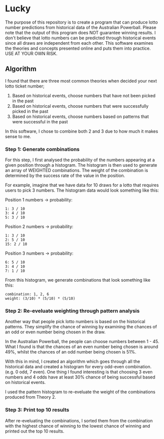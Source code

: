 # Lucky

The purpose of this repository is to create a program that can produce 
lotto number predictions from historical data of the Australian Powerball.
Please note that the output of this program does NOT guarantee winning results.
I don't believe that lotto numbers can be predicted through historical events since
all draws are independent from each other. This software examines the theories and
concepts presented online and puts them into practice. USE AT YOUR OWN RISK.


## Algorithm

I found that there are three most common theories when decided your next lotto ticket number;

1. Based on historical events, choose numbers that have not been picked in the past
2. Based on historical events, choose numbers that were successfully picked in the past
3. Based on historical events, choose numbers based on patterns that were successful in the past

In this software, I chose to combine both 2 and 3 due to how much it makes sense to me.

### Step 1: Generate combinations
For this step, I first analysed the probability of the numbers appearing at a given position through a histogram.
The histogram is then used to generate an array of WEIGHTED combinations. The weight of the combination is determined
by the success rate of the value in the position.

For example, imagine that we have data for 10 draws for a lotto that requires users to pick 3 numbers.
The histogram data would look something like this:

Position 1 numbers -> probability:
```
1: 3 / 10
3: 4 / 10
5: 3 / 10
```
Position 2 numbers -> probability:
```
1: 3 / 10
2: 5 / 10
15: 2 / 10
```
Position 3 numbers -> probability:
```
6: 5 / 10
3: 4 / 10
7: 1 / 10
```
From this histogram, we generate combinations that look something like this:
```
combination: 1, 2, 6
weight: (3/10) * (5/10) * (5/10) 
```

### Step 2: Re-eveluate weighting through pattern analysis
Another way that people pick lotto numbers is based on the historical patterns. 
They simplify the chance of winning by examining the chances of an odd or even number being chosen
in the draw.

In the Australian Powerball, the people can choose numbers between 1 - 45. What I found
is that the chances of an even number being chosen is around 49%, whilst the chances of an odd
number being chosen is 51%.

With this in mind, I created an algorithm which goes through all the historical data and created
a histogram for every odd-even combination. (e.g. 0 odd, 7 even). One thing I found interesting is 
that choosing 3 even numbers and 4 odds have at least 30% chance of being successful based on historical events.

I used the pattern histogram to re-eveluate the weight of the combinations produced from Theory 2.

### Step 3: Print top 10 results
After re-eveluating the combinations, I sorted them from the combination with the highest chance of
winning to the lowest chance of winning and printed out the top 10 results.

